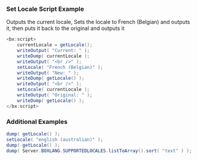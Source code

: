 ### Set Locale Script Example

Outputs the current locale, Sets the locale to French (Belgian) and outputs it, then puts it back to the original and outputs it


```java
<bx:script>
	currentLocale = getLocale();
	writeOutput( "Current: " );
	writeDump( currentLocale );
	writeOutput( "<br />" );
	setLocale( "French (Belgian)" );
	writeOutput( "New: " );
	writeDump( getLocale() );
	writeOutput( "<br />" );
	setLocale( currentLocale );
	writeOutput( "Original: " );
	writeDump( getLocale() );
</bx:script>

```


### Additional Examples


```java
dump( getLocale() );
setLocale( "english (australian)" );
dump( getLocale() );
dump( Server.BOXLANG.SUPPORTEDLOCALES.listToArray().sort( "text" ) );

```



